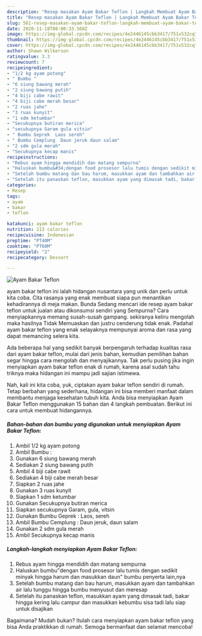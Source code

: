 ```yaml
---
description: "Resep masakan Ayam Bakar Teflon | Langkah Membuat Ayam Bakar Teflon Yang Lezat Sekali"
title: "Resep masakan Ayam Bakar Teflon | Langkah Membuat Ayam Bakar Teflon Yang Lezat Sekali"
slug: 561-resep-masakan-ayam-bakar-teflon-langkah-membuat-ayam-bakar-teflon-yang-lezat-sekali
date: 2020-11-18T08:00:33.568Z
image: https://img-global.cpcdn.com/recipes/4e2446145cbb3417/751x532cq70/ayam-bakar-teflon-foto-resep-utama.jpg
thumbnail: https://img-global.cpcdn.com/recipes/4e2446145cbb3417/751x532cq70/ayam-bakar-teflon-foto-resep-utama.jpg
cover: https://img-global.cpcdn.com/recipes/4e2446145cbb3417/751x532cq70/ayam-bakar-teflon-foto-resep-utama.jpg
author: Shawn Wilkerson
ratingvalue: 3.3
reviewcount: 7
recipeingredient:
- "1/2 kg ayam potong"
- " Bumbu "
- "6 siung bawang merah"
- "2 siung bawang putih"
- "4 biji cabe rawit"
- "4 biji cabe merah besar"
- "2 ruas jahe"
- "3 ruas kunyit"
- "1 sdm ketumbar"
- "Secukupnya butiran merica"
- "secukupnya Garam gula vitsin"
- " Bumbu Geprek  Laos sereh"
- " Bumbu Cemplung  Daun jeruk daun salam"
- "2 sdm gula merah"
- "Secukupnya kecap manis"
recipeinstructions:
- "Rebus ayam hingga mendidih dan matang sempurna"
- "Haluskan bumbu&#34;dengan food prosesor lalu tumis dengan sedikit minyak hingga harum dan masukkan daun&#34; bumbu penyerta lain,nya"
- "Setelah bumbu matang dan bau harum, masukkan ayam dan tambahkan air lalu tunggu hingga bumbu menyusut dan meresap"
- "Setelah itu panaskan teflon, masukkan ayam yang dimasak tadi, bakar hingga kering lalu campur dan masukkan kebumbu sisa tadi lalu siap untuk disajikan"
categories:
- Resep
tags:
- ayam
- bakar
- teflon

katakunci: ayam bakar teflon 
nutrition: 113 calories
recipecuisine: Indonesian
preptime: "PT40M"
cooktime: "PT60M"
recipeyield: "2"
recipecategory: Dessert

---
```



![Ayam Bakar Teflon](https://img-global.cpcdn.com/recipes/4e2446145cbb3417/751x532cq70/ayam-bakar-teflon-foto-resep-utama.jpg)


ayam bakar teflon ini ialah hidangan nusantara yang unik dan perlu untuk kita coba. Cita rasanya yang enak membuat siapa pun menantikan kehadirannya di meja makan.
Bunda Sedang mencari ide resep ayam bakar teflon untuk jualan atau dikonsumsi sendiri yang Sempurna? Cara menyiapkannya memang susah-susah gampang. sekiranya keliru mengolah maka hasilnya Tidak Memuaskan dan justru cenderung tidak enak. Padahal ayam bakar teflon yang enak selayaknya mempunyai aroma dan rasa yang dapat memancing selera kita.



Ada beberapa hal yang sedikit banyak berpengaruh terhadap kualitas rasa dari ayam bakar teflon, mulai dari jenis bahan, kemudian pemilihan bahan segar hingga cara mengolah dan menyajikannya. Tak perlu pusing jika ingin menyiapkan ayam bakar teflon enak di rumah, karena asal sudah tahu triknya maka hidangan ini mampu jadi sajian istimewa.


Nah, kali ini kita coba, yuk, ciptakan ayam bakar teflon sendiri di rumah. Tetap berbahan yang sederhana, hidangan ini bisa memberi manfaat dalam membantu menjaga kesehatan tubuh kita. Anda bisa menyiapkan Ayam Bakar Teflon menggunakan 15 bahan dan 4 langkah pembuatan. Berikut ini cara untuk membuat hidangannya.

<!--inarticleads1-->

##### Bahan-bahan dan bumbu yang digunakan untuk menyiapkan Ayam Bakar Teflon:

1. Ambil 1/2 kg ayam potong
1. Ambil  Bumbu :
1. Gunakan 6 siung bawang merah
1. Sediakan 2 siung bawang putih
1. Ambil 4 biji cabe rawit
1. Sediakan 4 biji cabe merah besar
1. Siapkan 2 ruas jahe
1. Gunakan 3 ruas kunyit
1. Siapkan 1 sdm ketumbar
1. Gunakan Secukupnya butiran merica
1. Siapkan secukupnya Garam, gula, vitsin
1. Gunakan  Bumbu Geprek : Laos, sereh
1. Ambil  Bumbu Cemplung : Daun jeruk, daun salam
1. Gunakan 2 sdm gula merah
1. Ambil Secukupnya kecap manis




<!--inarticleads2-->

##### Langkah-langkah menyiapkan Ayam Bakar Teflon:

1. Rebus ayam hingga mendidih dan matang sempurna
1. Haluskan bumbu&#34;dengan food prosesor lalu tumis dengan sedikit minyak hingga harum dan masukkan daun&#34; bumbu penyerta lain,nya
1. Setelah bumbu matang dan bau harum, masukkan ayam dan tambahkan air lalu tunggu hingga bumbu menyusut dan meresap
1. Setelah itu panaskan teflon, masukkan ayam yang dimasak tadi, bakar hingga kering lalu campur dan masukkan kebumbu sisa tadi lalu siap untuk disajikan




Bagaimana? Mudah bukan? Itulah cara menyiapkan ayam bakar teflon yang bisa Anda praktikkan di rumah. Semoga bermanfaat dan selamat mencoba!
